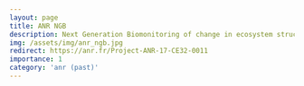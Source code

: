 ```yaml
---
layout: page
title: ANR NGB
description: Next Generation Biomonitoring of change in ecosystem structure and function (2018-2022)
img: /assets/img/anr_ngb.jpg
redirect: https://anr.fr/Project-ANR-17-CE32-0011
importance: 1
category: 'anr (past)'
---
```

